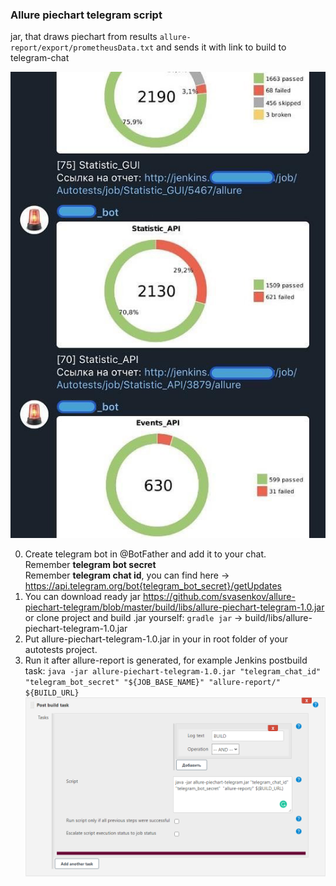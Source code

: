 <h3>Allure piechart telegram script</h3>

jar, that draws piechart from results `allure-report/export/prometheusData.txt` and sends it with link to build to telegram-chat

![shakal screenshot](shakal-screenshot.png)


0. Create telegram bot in @BotFather and add it to your chat.<br/>
Remember <b>telegram bot secret</b><br/>
Remember <b>telegram chat id</b>, you can find here -> https://api.telegram.org/bot{telegram_bot_secret}/getUpdates
1. You can download ready jar https://github.com/svasenkov/allure-piechart-telegram/blob/master/build/libs/allure-piechart-telegram-1.0.jar or clone project and build .jar yourself:
`gradle jar` -> build/libs/allure-piechart-telegram-1.0.jar
2. Put allure-piechart-telegram-1.0.jar in your in root folder of your autotests project.
3. Run it after allure-report is generated, 
for example Jenkins postbuild task:
`java -jar allure-piechart-telegram-1.0.jar "telegram_chat_id" "telegram_bot_secret" "${JOB_BASE_NAME}" "allure-report/" ${BUILD_URL}`
![jenkins config](jenkins-config.png)

